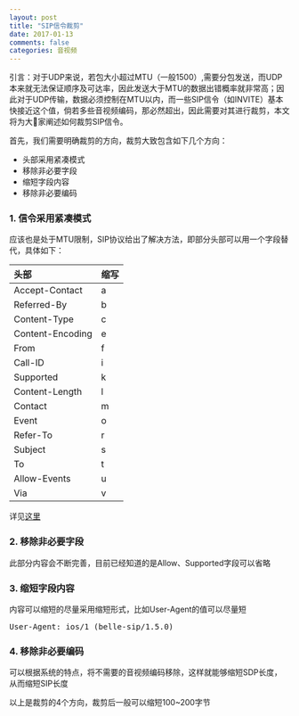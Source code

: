 ```yaml
---
layout: post
title: "SIP信令裁剪"
date: 2017-01-13
comments: false
categories: 音视频
---
```


引言：对于UDP来说，若包大小超过MTU（一般1500）,需要分包发送，而UDP本来就无法保证顺序及可达率，因此发送大于MTU的数据出错概率就非常高；因此对于UDP传输，数据必须控制在MTU以内，而一些SIP信令（如INVITE）基本快接近这个值，倘若多些音视频编码，那必然超出，因此需要对其进行裁剪，本文将为大家阐述如何裁剪SIP信令。

首先，我们需要明确裁剪的方向，裁剪大致包含如下几个方向：

* 头部采用紧凑模式
* 移除非必要字段
* 缩短字段内容
* 移除非必要编码

### 1. 信令采用紧凑模式
应该也是处于MTU限制，SIP协议给出了解决方法，即部分头部可以用一个字段替代，具体如下：

头部|缩写
|:--|:--
Accept-Contact|a
Referred-By|b
Content-Type|c
Content-Encoding|e
From|f
Call-ID|i
Supported|k
Content-Length|l
Contact|m
Event|o
Refer-To|r
Subject|s
To|t
Allow-Events|u
Via|v

详见[这里](http://www.cs.columbia.edu/sip/compact.html)

### 2. 移除非必要字段
此部分内容会不断完善，目前已经知道的是Allow、Supported字段可以省略

### 3. 缩短字段内容
内容可以缩短的尽量采用缩短形式，比如User-Agent的值可以尽量短

<pre>
User-Agent: ios/1 (belle-sip/1.5.0)
</pre>

### 4. 移除非必要编码
可以根据系统的特点，将不需要的音视频编码移除，这样就能够缩短SDP长度，从而缩短SIP长度


以上是裁剪的4个方向，裁剪后一般可以缩短100~200字节
 

